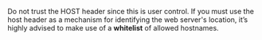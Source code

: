 
Do not trust the HOST header since this is user control.
If you must use the host header as a mechanism for identifying the
web server's location, it’s highly advised to make use of a **whitelist** of allowed hostnames.
